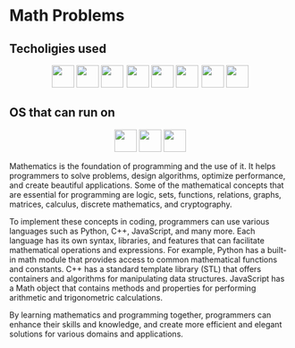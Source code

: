 # Math Problems

## Techoligies used

<div align="center">

<img src="https://cdn.jsdelivr.net/gh/devicons/devicon@latest/icons/cplusplus/cplusplus-original.svg" 
height="40"/>
<img src="https://cdn.jsdelivr.net/gh/devicons/devicon@latest/icons/qt/qt-original.svg" height="40"/>
<img src="https://cdn.jsdelivr.net/gh/devicons/devicon@latest/icons/python/python-original.svg" height="40"/>
<img src="https://cdn.jsdelivr.net/gh/devicons/devicon@latest/icons/c/c-original.svg" height="40" style="margin-left: 2px" /> 
<img src="https://cdn.jsdelivr.net/gh/devicons/devicon@latest/icons/cmake/cmake-original.svg" height="40"/>
<img src="https://cdn.jsdelivr.net/gh/devicons/devicon@latest/icons/java/java-original.svg" height="40" />
<img src="https://cdn.jsdelivr.net/gh/devicons/devicon@latest/icons/javascript/javascript-original.svg" height="40" style="margin-left: 2px" />
<img src="https://cdn.jsdelivr.net/gh/devicons/devicon@latest/icons/html5/html5-original.svg" height="40"/>
</div>

## OS that can run on

<div align= "center">
<img src="https://cdn.jsdelivr.net/gh/devicons/devicon@latest/icons/archlinux/archlinux-original.svg" height="40"/>
<img src="https://cdn.jsdelivr.net/gh/devicons/devicon@latest/icons/debian/debian-original.svg" height="40"/>
<img src="https://cdn.jsdelivr.net/gh/devicons/devicon@latest/icons/windows11/windows11-original.svg" height="40" />          
</div>

Mathematics is the foundation of programming and the use of it. It helps programmers to solve problems, design algorithms, optimize performance, and create beautiful applications. Some of the mathematical concepts that are essential for programming are logic, sets, functions, relations, graphs, matrices, calculus, discrete mathematics, and cryptography.

To implement these concepts in coding, programmers can use various languages such as Python, C++, JavaScript, and many more. Each language has its own syntax, libraries, and features that can facilitate mathematical operations and expressions. For example, Python has a built-in math module that provides access to common mathematical functions and constants. C++ has a standard template library (STL) that offers containers and algorithms for manipulating data structures. JavaScript has a Math object that contains methods and properties for performing arithmetic and trigonometric calculations.

By learning mathematics and programming together, programmers can enhance their skills and knowledge, and create more efficient and elegant solutions for various domains and applications.
